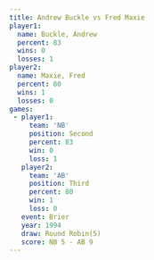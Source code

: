 ```yaml
---
title: Andrew Buckle vs Fred Maxie
player1:              
  name: Buckle, Andrew
  percent: 83         
  wins: 0             
  losses: 1           
player2:              
  name: Maxie, Fred   
  percent: 80         
  wins: 1             
  losses: 0           
games:
 - player1:          
     team: 'NB'      
     position: Second
     percent: 83     
     win: 0          
     loss: 1         
   player2:         
     team: 'AB'     
     position: Third
     percent: 80    
     win: 1         
     loss: 0        
   event: Brier        
   year: 1994          
   draw: Round Robin(5)
   score: NB 5 - AB 9  
---
```

